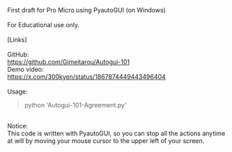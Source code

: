 First draft for Pro Micro using PyautoGUI (on Windows)<br>
<br>
For Educational use only.<br>
<br>
[Links]<br>
<br>
GitHub:<br>
<https://github.com/Gimeitarou/Autogui-101>
<br>
Demo video:<br>
<https://x.com/300kyen/status/1867874449443496404>
<br>
<br>
Usage:<br>
>python 'Autogui-101-Agreement.py'
<br>
Notice:<br>
This code is written with PyautoGUI, so you can stop all the actions anytime at will by moving your mouse cursor to the upper left of your screen.
